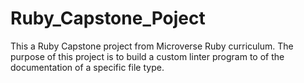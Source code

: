# Ruby_Capstone_Poject
This a Ruby Capstone project from Microverse Ruby curriculum. The purpose of this project is to build a custom linter program to of the documentation of a specific file type. 
